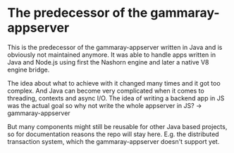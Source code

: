 # The predecessor of the gammaray-appserver

This is the predecessor of the gammaray-appserver written in Java and is obviously not maintained anymore.
It was able to handle apps written in Java and Node.js using first the Nashorn engine and later a native V8 engine bridge.

The idea about what to achieve with it changed many times and it got too complex. And Java can become very complicated when it comes to threading, contexts and async I/O. The idea of writing a backend app in JS was the actual goal so why not write the whole appserver in JS? -> gammaray-appserver

But many components might still be reusable for other Java based projects, so for documentation reasons the repo will stay here. E.g. the distributed transaction system, which the gammaray-appserver doesn't support yet.